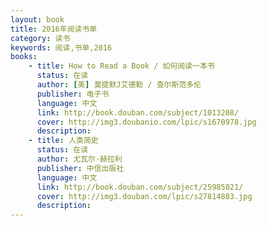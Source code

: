 ```yaml
---
layout: book
title: 2016年阅读书单
category: 读书
keywords: 阅读,书单,2016
books: 
    - title: How to Read a Book / 如何阅读一本书
      status: 在读
      author: [美] 莫提默J艾德勒 / 查尔斯范多伦
      publisher: 电子书
      language: 中文
      link: http://book.douban.com/subject/1013208/          
      cover: http://img3.doubanio.com/lpic/s1670978.jpg
      description: 
    - title: 人类简史
      status: 在读
      author: 尤瓦尔·赫拉利 
      publisher: 中信出版社
      language: 中文
      link: http://book.douban.com/subject/25985021/          
      cover: http://img3.douban.com/lpic/s27814883.jpg
      description: 
---
```





     
  
